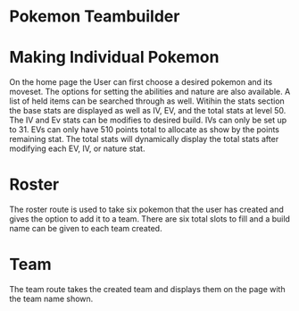 # Pokemon Teambuilder

# Making Individual Pokemon

On the home page the User can first choose a desired pokemon and its moveset.
The options for setting the abilities and nature are also available.
A list of held items can be searched through as well.
Witihin the stats section the base stats are displayed as well as IV, EV, and the total stats at level 50.
The IV and Ev stats can be modifies to desired build.
IVs can only be set up to 31.
EVs can only have 510 points total to allocate as show by the points remaining stat.
The total stats will dynamically display the total stats after modifying each EV, IV, or nature stat.

# Roster

The roster route is used to take six pokemon that the user has created and gives the option to add it to a team.
There are six total slots to fill and a build name can be given to each team created.

# Team

The team route takes the created team and displays them on the page with the team name shown.
